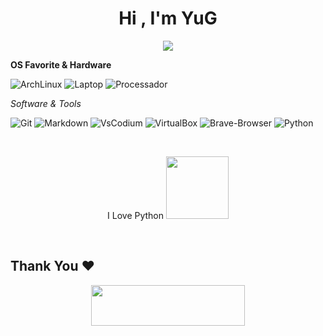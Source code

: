 <h1 align="center">Hi , I'm YuG</h1>

<p align="center">
  <a href="https://github.com/1sYuG/readme-typing-svg"><img src="https://readme-typing-svg.herokuapp.com?font=Time+New+Roman&color=%23C8BE25&size=25&center=true&vCenter=true&width=600&height=100&lines=+Tester+Of+Software;Enthusiastic+Open+Source;Linux+Lover"></a>
</p>

**OS Favorite & Hardware**

![ArchLinux](https://img.shields.io/badge/Arch_Linux-1793D1?style=for-the-badge&logo=arch-linux&logoColor=white)
![Laptop](https://img.shields.io/badge/Lenovo-000000?style=for-the-badge&logo=Lenovo&logoColor=white)
![Processador](https://img.shields.io/badge/AMD-Ryzen_3_5300U-ED1C24?style=for-the-badge&logo=amd&logoColor=white)

 
*Software & Tools*

![Git](https://img.shields.io/badge/Git-000000?style=flat-square&logo=Git&logoColor=orange)
![Markdown](https://img.shields.io/badge/Markdown-000000?style=flat-square&logo=Markdown&logoColor=white)
![VsCodium](https://img.shields.io/badge/VsCodium-000000?style=flat-square&logo=VsCodium&logoColor=blue)
![VirtualBox](https://img.shields.io/badge/VirtualBox-000000?style=flat-square&logo=VirtualBox&logoColor=blue)
![Brave-Browser](https://img.shields.io/badge/Brave-000000?style=flat-square&logo=Brave&logoColor=orange)
![Python](https://img.shields.io/badge/Python-000000?style=flat-square&logo=Python&logoColor=green)

<br>
<p align="center"> 
  I Love Python <img src="https://i.giphy.com/media/LMt9638dO8dftAjtco/200.webp" width="100"> 
</p>
<br>

  <h2 align='left'>Thank You ❤</h2>
<p align="center">
  <img src="https://media.giphy.com/media/jpVnC65DmYeyRL4LHS/giphy.gif" width="70%" height="65px">
</p>	
 
<br>

